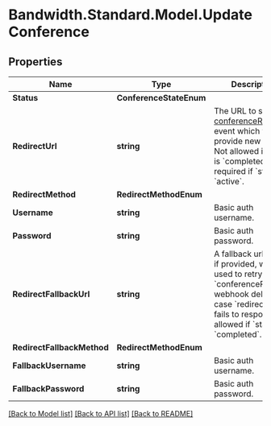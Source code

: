 
# Bandwidth.Standard.Model.UpdateConference

## Properties

Name | Type | Description | Notes
------------ | ------------- | ------------- | -------------
**Status** | **ConferenceStateEnum** |  | [optional] 
**RedirectUrl** | **string** | The URL to send the [conferenceRedirect](/docs/voice/webhooks/conferenceRedirect) event which will provide new BXML. Not allowed if &#x60;state&#x60; is &#x60;completed&#x60;, but required if &#x60;state&#x60; is &#x60;active&#x60;. | [optional] 
**RedirectMethod** | **RedirectMethodEnum** |  | [optional] 
**Username** | **string** | Basic auth username. | [optional] 
**Password** | **string** | Basic auth password. | [optional] 
**RedirectFallbackUrl** | **string** | A fallback url which, if provided, will be used to retry the &#x60;conferenceRedirect&#x60; webhook delivery in case &#x60;redirectUrl&#x60; fails to respond.  Not allowed if &#x60;state&#x60; is &#x60;completed&#x60;. | [optional] 
**RedirectFallbackMethod** | **RedirectMethodEnum** |  | [optional] 
**FallbackUsername** | **string** | Basic auth username. | [optional] 
**FallbackPassword** | **string** | Basic auth password. | [optional] 

[[Back to Model list]](../README.md#documentation-for-models)
[[Back to API list]](../README.md#documentation-for-api-endpoints)
[[Back to README]](../README.md)

